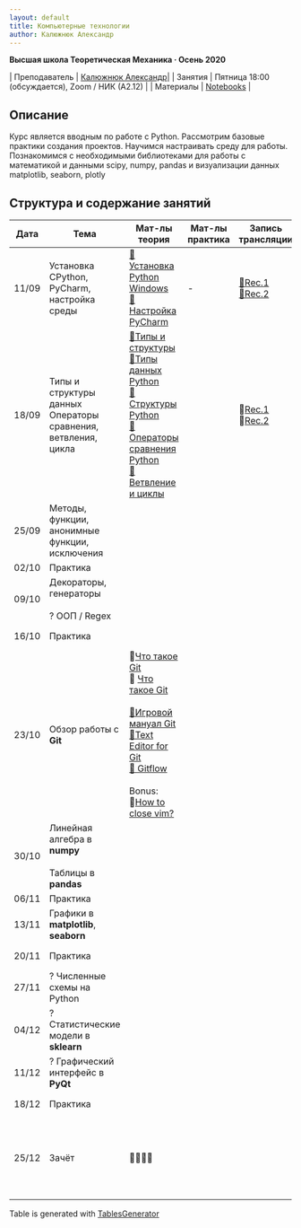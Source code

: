 ```yaml
---
layout: default
title: Компьютерные технологии
author: Калюжнюк Александр
---
```



**Высшая школа Теоретическая Механика · Осень 2020**

| Преподаватель | [Калюжнюк Александр](https://vk.com/alex_iomguy)|
| Занятия   | Пятница 18:00 (обсуждается),  Zoom  / НИК (А2.12) |
| Материалы   | [Notebooks](https://iomguy.github.io/Python2020/tree/master/assignments) |


## Описание

Курс является вводным по работе с Python. Рассмотрим базовые практики создания проектов.
Научимся настраивать среду для работы. Познакомимся с необходимыми библиотеками для работы с математикой и данными scipy, numpy, pandas и визуализации данных matplotlib, seaborn, plotly

## Структура и содержание занятий

<table class="tg">
<thead>
  <tr>
    <th class="tg-c3ow">Дата</th>
    <th class="tg-c3ow">Тема</th>
    <th class="tg-c3ow">Мат-лы теория</th>
    <th class="tg-c3ow">Мат-лы практика</th>
    <th class="tg-c3ow">Запись трансляции</th>
    <th class="tg-c3ow">Дедлайн</th>
  </tr>
</thead>
<tbody>
  <tr>
    <td class="tg-0pky">11/09</td>
    <td class="tg-0pky">Установка   CPython, PyСharm, настройка среды</td>
    <td class="tg-0pky"><a href="https://phoenixnap.com/kb/how-to-install-python-3-windows" target="_blank" rel="noopener noreferrer">📄Установка Python Windows</a><br><a href="https://www.jetbrains.com/help/pycharm/configuring-python-interpreter.html#add_new_project_interpreter" target="_blank" rel="noopener noreferrer">📄Настройка PyCharm</a></td>
    <td class="tg-c3ow">-</td>
    <td class="tg-y02l"><a href="https://youtu.be/A2dIvG0pZVY" target="_blank" rel="noopener noreferrer">🛑Rec.1</a><br><a href="https://youtu.be/6pfhBPVb_Aw" target="_blank" rel="noopener noreferrer">🛑Rec.2</a></td>
    <td class="tg-c3ow">-</td>
  </tr>
  <tr>
    <td class="tg-0pky">18/09</td>
    <td class="tg-0pky">Типы и структуры данных<br>Операторы сравнения, ветвления, цикла</td>
    <td class="tg-0pky"><a href="http://www.mstu.edu.ru/study/materials/zelenkov/ch_1_1.html" target="_blank" rel="noopener noreferrer">📄Типы и структуры</a><br><a href="https://www.youtube.com/watch?v=VFSnXuUC230" target="_blank" rel="noopener noreferrer">🎥Типы данных Python</a><br><a href="https://www.youtube.com/watch?v=R-HLU9Fl5ug" target="_blank" rel="noopener noreferrer">🎥Структуры Python</a><br><a href="https://www.geeksforgeeks.org/python-operators/" target="_blank" rel="noopener noreferrer">📄Операторы сравнения Python</a><br><a href="https://devpractice.ru/python-lesson-5-if-while-for-operators/" target="_blank" rel="noopener noreferrer">📄Ветвление и циклы</a></td>
    <td class="tg-c3ow"></td>
    <td class="tg-0pky">🛑<a href="https://youtu.be/dbXBN2mzYIE">Rec.1</a><br>🛑<a href="https://youtu.be/tg0ypxiv6Cw">Rec.2</a></td>
    <td class="tg-c3ow">-</td>
  </tr>
  <tr>
    <td class="tg-0pky">25/09</td>
    <td class="tg-0pky">Методы, функции, <br>анонимные функции, <br>исключения</td>
    <td class="tg-0pky"></td>
    <td class="tg-0pky"></td>
    <td class="tg-0pky"></td>
    <td class="tg-c3ow">-</td>
  </tr>
  <tr>
    <td class="tg-0pky">02/10</td>
    <td class="tg-0pky">Практика</td>
    <td class="tg-0pky"></td>
    <td class="tg-0pky"></td>
    <td class="tg-0pky"></td>
    <td class="tg-c3ow">-</td>
  </tr>
  <tr>
    <td class="tg-0pky">09/10</td>
    <td class="tg-0pky">Декораторы, генераторы<br><br>? ООП / Regex</td>
    <td class="tg-0pky"></td>
    <td class="tg-0pky"></td>
    <td class="tg-0pky"></td>
    <td class="tg-c3ow">-</td>
  </tr>
  <tr>
    <td class="tg-0pky">16/10</td>
    <td class="tg-0pky">Практика</td>
    <td class="tg-0pky"></td>
    <td class="tg-0pky"></td>
    <td class="tg-0pky"></td>
    <td class="tg-0pky">Тест/задания в ауд. А2.02</td>
  </tr>
  <tr>
    <td class="tg-0pky">23/10</td>
    <td class="tg-0pky">Обзор работы с <span style="font-weight:bold">Git</span></td>
    <td class="tg-0pky">🎥<a href="https://www.youtube.com/watch?v=EPVwnG-n4B0&feature=youtu.be" target="_blank" rel="noopener noreferrer">Что такое Git</a><br>📖 <a href="https://amueller.github.io/COMS4995-s19/slides/aml-02-python-git-testing/#1" target="_blank" rel="noopener noreferrer">Что такое Git</a><br><br><a href="https://learngitbranching.js.org/?locale=ru_RU" target="_blank" rel="noopener noreferrer">📄Игровой мануал Git</a><br><a href="https://help.github.jp/enterprise/2.11/user/articles/associating-text-editors-with-git/" target="_blank" rel="noopener noreferrer">📄Text Editor for Git</a><br><a href="https://www.atlassian.com/git/tutorials/comparing-workflows/gitflow-workflow" target="_blank" rel="noopener noreferrer">📄 Gitflow</a><br><br>Bonus:<br>📄<a href="https://qz.com/990214/a-million-people-have-visited-this-web-page-explaining-how-to-close-vim-a-notoriously-difficult-text-editing-program/#:~:text=%E2%80%9CHit%20the%20Esc%20key%2C%E2%80%9D,saving%20(short%20for%20%3Aquit!)" target="_blank" rel="noopener noreferrer">How to close vim?</a><br></td>
    <td class="tg-0pky"></td>
    <td class="tg-0pky"></td>
    <td class="tg-0pky">Выбрать тему проекта<br>добавить её по <a href="https://docs.google.com/spreadsheets/d/1cxPNJRYRQ3nToLxLb6YIYjBUK9EXYxXXsUj6xPqc5_E/edit?usp=sharing">ссылке</a></td>
  </tr>
  <tr>
    <td class="tg-0pky">30/10</td>
    <td class="tg-0pky">Линейная алгебра в <span style="font-weight:bold">numpy</span><br><br>Таблицы в <span style="font-weight:bold">pandas</span></td>
    <td class="tg-0pky"></td>
    <td class="tg-0pky"></td>
    <td class="tg-0pky"></td>
    <td class="tg-c3ow">-</td>
  </tr>
  <tr>
    <td class="tg-0pky">06/11</td>
    <td class="tg-0pky">Практика</td>
    <td class="tg-0pky"></td>
    <td class="tg-0pky"></td>
    <td class="tg-0pky"></td>
    <td class="tg-c3ow">-</td>
  </tr>
  <tr>
    <td class="tg-0pky">13/11</td>
    <td class="tg-0pky">Графики в <span style="font-weight:bold">matplotlib</span>,<span style="font-weight:bold"> seaborn</span></td>
    <td class="tg-0pky"></td>
    <td class="tg-0pky"></td>
    <td class="tg-0pky"></td>
    <td class="tg-c3ow">-</td>
  </tr>
  <tr>
    <td class="tg-0pky">20/11</td>
    <td class="tg-0pky">Практика</td>
    <td class="tg-0pky"></td>
    <td class="tg-0pky"></td>
    <td class="tg-0pky"></td>
    <td class="tg-0pky">Тест/задания в ауд. А2.02</td>
  </tr>
  <tr>
    <td class="tg-0pky">27/11</td>
    <td class="tg-0pky">? Численные схемы на Python</td>
    <td class="tg-0pky"></td>
    <td class="tg-0pky"></td>
    <td class="tg-0pky"></td>
    <td class="tg-c3ow">-</td>
  </tr>
  <tr>
    <td class="tg-0pky">04/12</td>
    <td class="tg-0pky">? Статистические модели в <span style="font-weight:bold">sklearn</span></td>
    <td class="tg-0pky"></td>
    <td class="tg-0pky"></td>
    <td class="tg-0pky"></td>
    <td class="tg-c3ow">-</td>
  </tr>
  <tr>
    <td class="tg-0pky">11/12</td>
    <td class="tg-0pky">? Графический интерфейс в <span style="font-weight:bold">PyQt</span></td>
    <td class="tg-0pky"></td>
    <td class="tg-0pky"></td>
    <td class="tg-0pky"></td>
    <td class="tg-c3ow">-</td>
  </tr>
  <tr>
    <td class="tg-0pky">18/12</td>
    <td class="tg-0pky">Практика</td>
    <td class="tg-0pky"></td>
    <td class="tg-0pky"></td>
    <td class="tg-0pky"></td>
    <td class="tg-0pky">Тест/задания в ауд. А2.02</td>
  </tr>
  <tr>
    <td class="tg-0pky">25/12</td>
    <td class="tg-0pky">Зачёт</td>
    <td class="tg-c3ow">🧑‍🎓👩‍🎓</td>
    <td class="tg-0pky"></td>
    <td class="tg-0pky"></td>
    <td class="tg-0pky">Подготовить презентацию<br>Загрузить код на Github<br>Защитить проект</td>
  </tr>
</tbody>
</table>

Table is generated with [TablesGenerator](https://www.tablesgenerator.com/markdown_tables)
